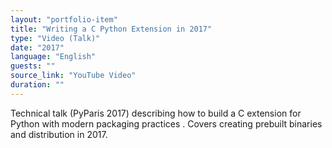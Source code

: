 ```yaml
---
layout: "portfolio-item"
title: "Writing a C Python Extension in 2017"
type: "Video (Talk)"
date: "2017"
language: "English"
guests: ""
source_link: "YouTube Video"
duration: ""
---
```


Technical talk (PyParis 2017) describing how to build a C extension for Python with modern packaging practices . Covers creating prebuilt binaries and distribution in 2017.
